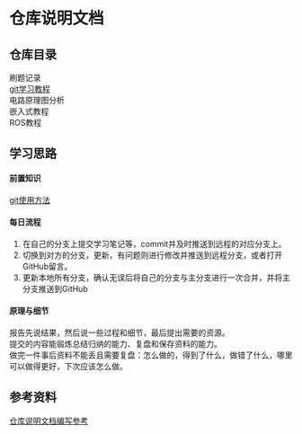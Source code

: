 
# 仓库说明文档
## 仓库目录  
刷题记录  
[git学习教程](https://github.com/996-PYG/QYN./tree/master/Git)  
电路原理图分析  
嵌入式教程  
ROS教程
## 学习思路
#### 前置知识
[git使用方法](https://github.com/996-PYG/QYN./tree/master/Git)  
#### 每日流程  
1. 在自己的分支上提交学习笔记等，commit并及时推送到远程的对应分支上。  
2. 切换到对方的分支，更新，有问题则进行修改并推送到远程分支，或者打开GitHub留言。  
3. 更新本地所有分支，确认无误后将自己的分支与主分支进行一次合并，并将主分支推送到GitHub  
#### 原理与细节
报告先说结果，然后说一些过程和细节，最后提出需要的资源。  
提交的内容能锻炼总结归纳的能力、复盘和保存资料的能力。  
做完一件事后资料不能丢且需要复盘：怎么做的，得到了什么，做错了什么，哪里可以做得更好，下次应该怎么做。  
## 参考资料  
[仓库说明文档编写参考](https://stackedit.cn/)  
